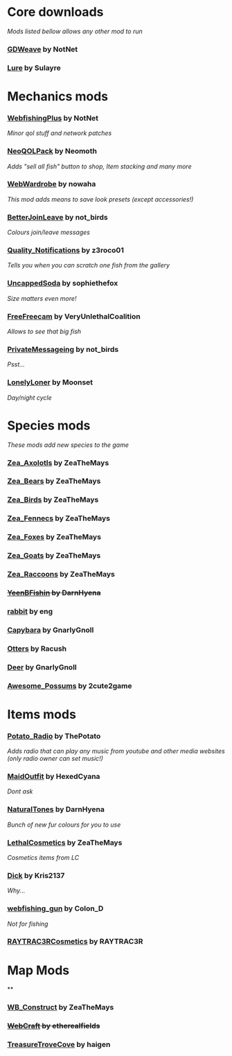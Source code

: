 
# Core downloads
*Mods listed bellow allows any other mod to run*
### [GDWeave](https://thunderstore.io/c/webfishing/p/NotNet/GDWeave/) by NotNet
### [Lure](https://thunderstore.io/c/webfishing/p/Sulayre/Lure/) by Sulayre


# Mechanics mods
### [WebfishingPlus](https://thunderstore.io/c/webfishing/p/NotNet/WebfishingPlus/) by NotNet
*Minor qol stuff and network patches*
### [NeoQOLPack](https://thunderstore.io/c/webfishing/p/Neomoth/NeoQOLPack/) by Neomoth
*Adds "sell all fish" button to shop, Item stacking and many more*
### [WebWardrobe](https://thunderstore.io/c/webfishing/p/nowaha/WebWardrobe/) by nowaha
*This mod adds means to save look presets (except accessories!)*
### [BetterJoinLeave](https://thunderstore.io/c/webfishing/p/not_birds/BetterJoinLeave/) by not_birds
*Colours join/leave messages*
### [Quality_Notifications](https://thunderstore.io/c/webfishing/p/z3roco01/Quality_Notifications/) by z3roco01
*Tells you when you can scratch one fish from the gallery*
### [UncappedSoda](https://thunderstore.io/c/webfishing/p/sophiethefox/UncappedSoda/) by sophiethefox
*Size matters even more!*
### [FreeFreecam](https://thunderstore.io/c/webfishing/p/VeryUnlethalCoalition/FreeFreecam/) by VeryUnlethalCoalition
*Allows to see that big fish*
### [PrivateMessageing](https://thunderstore.io/c/webfishing/p/not_birds/PrivateMessageing/) by not_birds
*Psst...*
### [LonelyLoner](https://thunderstore.io/c/webfishing/p/Moonset/LonelyLoner/) by Moonset
*Day/night cycle*

# Species mods
*These mods add new species to the game*
### [Zea_Axolotls](https://thunderstore.io/c/webfishing/p/ZeaTheMays/Zea_Axolotls/) by ZeaTheMays
### [Zea_Bears](https://thunderstore.io/c/webfishing/p/ZeaTheMays/Zea_Bears/) by ZeaTheMays
### [Zea_Birds](https://thunderstore.io/c/webfishing/p/ZeaTheMays/Zea_Birds/) by ZeaTheMays
### [Zea_Fennecs](https://thunderstore.io/c/webfishing/p/ZeaTheMays/Zea_Fennecs/) by ZeaTheMays
### [Zea_Foxes](https://thunderstore.io/c/webfishing/p/ZeaTheMays/Zea_Foxes/) by ZeaTheMays
### [Zea_Goats](https://thunderstore.io/c/webfishing/p/ZeaTheMays/Zea_Goats/) by ZeaTheMays
### [Zea_Raccoons](https://thunderstore.io/c/webfishing/p/ZeaTheMays/Zea_Raccoons/) by ZeaTheMays
### ~~[YeenBFishin](https://thunderstore.io/c/webfishing/p/DarnHyena/YeenBFishin/) by DarnHyena~~
### [rabbit](https://thunderstore.io/c/webfishing/p/eng/rabbit/) by eng
### [Capybara](https://thunderstore.io/c/webfishing/p/GnarlyGnoll/Capybara/) by GnarlyGnoll
### [Otters](https://thunderstore.io/c/webfishing/p/Racush/Otters/) by Racush
### [Deer](https://thunderstore.io/c/webfishing/p/GnarlyGnoll/Deer/) by GnarlyGnoll
### [Awesome_Possums](https://thunderstore.io/c/webfishing/p/2cute2game/Awesome_Possums/) by 2cute2game

# Items mods
### [Potato_Radio](https://thunderstore.io/c/webfishing/p/ThePotato/Potato_Radio/) by ThePotato
*Adds radio that can play any music from youtube and other media websites (only radio owner can set music!)*
### [MaidOutfit](https://thunderstore.io/c/webfishing/p/HexedCyana/MaidOutfit/) by HexedCyana
*Dont ask*
### [NaturalTones](https://thunderstore.io/c/webfishing/p/DarnHyena/NaturalTones/) by DarnHyena
*Bunch of new fur colours for you to use*
### [LethalCosmetics](https://thunderstore.io/c/webfishing/p/ZeaTheMays/LethalCosmetics/) by ZeaTheMays
*Cosmetics items from LC*
### [Dick](https://thunderstore.io/c/webfishing/p/Kris2137/Dick/) by Kris2137
*Why...*
### [webfishing_gun](https://thunderstore.io/c/webfishing/p/Colon_D/webfishing_gun/) by Colon_D
*Not for fishing*
### [RAYTRAC3RCosmetics](https://thunderstore.io/c/webfishing/p/RAYTRAC3R/RAYTRAC3RCosmetics/) by RAYTRAC3R

# Map Mods
**
### [WB_Construct](https://thunderstore.io/c/webfishing/p/ZeaTheMays/WB_Construct/) by ZeaTheMays
### ~~[WebCraft](https://thunderstore.io/c/webfishing/p/etherealfields/WebCraft/) by etherealfields~~
### [TreasureTroveCove](https://thunderstore.io/c/webfishing/p/haigen/TreasureTroveCove/) by haigen